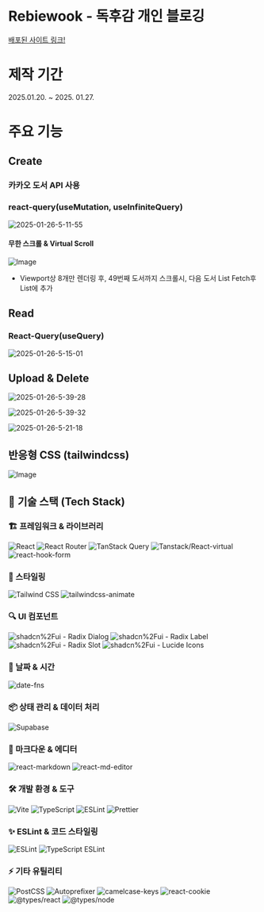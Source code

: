 # Rebiewook - 독후감 개인 블로깅

[배포된 사이트 링크!](https://rebiewook.site/)

# 제작 기간

2025.01.20. ~ 2025. 01.27.

# 주요 기능

## Create

### 카카오 도서 API 사용

### react-query(useMutation, useInfiniteQuery)

<a><img src="https://i.ibb.co/7JCxTzp/2025-01-26-5-11-55.png" alt="2025-01-26-5-11-55" ></a>

#### 무한 스크롤 & Virtual Scroll

![Image](https://github.com/user-attachments/assets/c020f017-534f-46a0-87c2-e8743c98966f)

- Viewport상 8개만 렌더링 후, 49번째 도서까지 스크롤시, 다음 도서 List Fetch후 List에 추가

## Read

### React-Query(useQuery)

<a><img src="https://i.ibb.co/4N79kdB/2025-01-26-5-15-01.png" alt="2025-01-26-5-15-01" ></a>

## Upload & Delete

<a><img src="https://i.ibb.co/vshJTSV/2025-01-26-5-39-28.png" alt="2025-01-26-5-39-28" ></a>

<a><img src="https://i.ibb.co/sqcJYzP/2025-01-26-5-39-32.png" alt="2025-01-26-5-39-32"></a>

<a><img src="https://i.ibb.co/0qMQ6tP/2025-01-26-5-21-18.png" alt="2025-01-26-5-21-18" ></a>

## 반응형 CSS (tailwindcss)

![Image](https://github.com/user-attachments/assets/4c237792-67bd-4367-ba70-e32b3e79cd88)

## 📌 기술 스택 (Tech Stack)

### 🏗️ 프레임워크 & 라이브러리

![React](https://img.shields.io/badge/React-61DAFB?style=flat&logo=react&logoColor=white)
![React Router](https://img.shields.io/badge/React_Router-CA4245?style=flat&logo=reactrouter&logoColor=white)
![TanStack Query](https://img.shields.io/badge/TanStack_Query-FF4154?style=flat&logo=react-query&logoColor=white)
![Tanstack/React-virtual](https://img.shields.io/badge/%40tanstack%2Freact-virtual)
![react-hook-form](https://img.shields.io/badge/react--hook--form-EC5990&logo=reacthookform&logoColor=white)

### 🎨 스타일링

![Tailwind CSS](https://img.shields.io/badge/Tailwind_CSS-06B6D4?style=flat&logo=tailwindcss&logoColor=white)
![tailwindcss-animate](https://img.shields.io/badge/TailwindCSS_Animate-06B6D4?style=flat)

### 🔍 UI 컴포넌트

![shadcn%2Fui - Radix Dialog](https://img.shields.io/badge/shadcn%2Fui-Radix__Dialog_-8B5CF6?style=flat)
![shadcn%2Fui - Radix Label](https://img.shields.io/badge/shadcn%2Fui-Radix__Label_-8B5CF6?style=flat)
![shadcn%2Fui - Radix Slot](https://img.shields.io/badge/shadcn%2Fui-Radix__Slot_-8B5CF6?style=flat)
![shadcn%2Fui - Lucide Icons](https://img.shields.io/badge/shadcn%2Fui-Lucide__Icons_-8B5CF6?style=flat)

### 📅 날짜 & 시간

![date-fns](https://img.shields.io/badge/date--fns-00C853?style=flat)

### 📦 상태 관리 & 데이터 처리

![Supabase](https://img.shields.io/badge/Supabase-3ECF8E?style=flat&logo=supabase&logoColor=white)

### 📝 마크다운 & 에디터

![react-markdown](https://img.shields.io/badge/react--markdown-000000?style=flat)
![react-md-editor](https://img.shields.io/badge/React_MD_Editor-000000?style=flat)

### 🛠️ 개발 환경 & 도구

![Vite](https://img.shields.io/badge/Vite-646CFF?style=flat&logo=vite&logoColor=white)
![TypeScript](https://img.shields.io/badge/TypeScript-3178C6?style=flat&logo=typescript&logoColor=white)
![ESLint](https://img.shields.io/badge/ESLint-4B32C3?style=flat&logo=eslint&logoColor=white)
![Prettier](https://img.shields.io/badge/Prettier-F7B93E?style=flat&logo=prettier&logoColor=white)

### ✨ ESLint & 코드 스타일링

![ESLint](https://img.shields.io/badge/ESLint-4B32C3?style=flat&logo=eslint&logoColor=white)
![TypeScript ESLint](https://img.shields.io/badge/TypeScript_ESLint-3178C6?style=flat)

### ⚡ 기타 유틸리티

![PostCSS](https://img.shields.io/badge/PostCSS-DD3A0A?style=flat&logo=postcss&logoColor=white)
![Autoprefixer](https://img.shields.io/badge/Autoprefixer-DD3A0A?style=flat)
![camelcase-keys](https://img.shields.io/badge/camelcase--keys-333333?style=flat)
![react-cookie](https://img.shields.io/badge/react--cookie-333333?style=flat)
![@types/react](https://img.shields.io/badge/%40types%2Freact-3178C6?style=flat)
![@types/node](https://img.shields.io/badge/%40types%2Fnode-22.10.7-43853D?style=flat&logo=node.js&logoColor=white)

[def]: image.png
